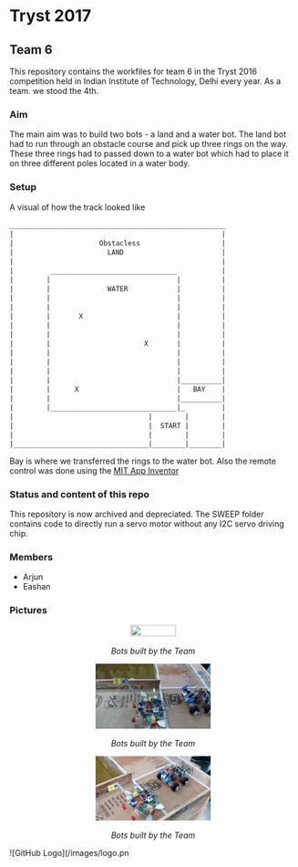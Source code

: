 # Tryst 2017 

## Team 6

This repository contains the workfiles for team 6 in the Tryst 2016 competition held in Indian Institute of Technology, Delhi every year. As a team. we stood the 4th.

### Aim 
 
The main aim was to build two bots - a land and a water bot. The land bot had to run through an obstacle course and pick up three rings on the way. These three rings had to passed down to a water bot which had to place it on three different poles located in a water body.

### Setup

A visual of how the track looked like

```
_____________________________________________________
|                                                   |
|                     Obstacless                    |
|                       LAND                        |
|                                                   |
|         _______________________________           |
|        |                               |          |
|        |              WATER            |          |
|        |                               |          |
|        |                               |          |
|        |       X                       |          |
|        |                               |          |
|        |                               |          |
|        |                       X       |          |
|        |                               |          |
|        |                               |          |
|        |                               |          |
|        |                               |__________|
|        |      X                        |   BAY    |
|        |                               |__________|
|        |_______________________________|_         |
|                                 |        |        |
|                                 |  START |        |
|                                 |        |        |
|_________________________________|________|________|

```

Bay is where we transferred the rings to the water bot. 
Also the remote control was done using the [MIT App Inventor](http://appinventor.mit.edu/explore/) 

### Status and content of this repo

This repository is now archived and depreciated. The SWEEP folder contains code to directly run a servo motor without any I2C servo driving chip. 

### Members 

* Arjun 
* Eashan 

### Pictures
    
<p align="center">
<img src ="/pics/l.jpg" width="40%" height="80%"/>
</p>
<p align = "center">
<i>Bots built by the Team</i>
</p>
<p align="center">
<img src ="/pics/2.jpg" width="40%" height="80%"/>
</p>
<p align = "center">
<i>Bots built by the Team</i>
</p>
<p align="center">
<img src ="/pics/3.jpg" width="40%" height="80%"/>
</p>
<p align = "center">
<i>Bots built by the Team</i>
</p>





![GitHub Logo](/images/logo.pn
